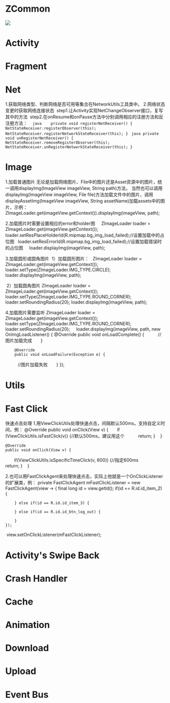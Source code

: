 # ZCommon

[![](https://jitpack.io/v/yuyuyu123/ZCommon.svg)](https://jitpack.io/#yuyuyu123/ZCommon)

# Activity

# Fragment

# Net
1.获取网络类型、判断网络是否可用等集合在NetworkUtils工具类中。
2.网络状态变更时获取网络连接状态
  step1.让Activity实现NetChangeObserver接口，复写其中的方法
  step2.在onResume和onPause方法中分别调用相应的注册方法和反注册方法：
    ```java
    private void registerNetReceiver() {
        NetStateReceiver.registerObserver(this);
        NetStateReceiver.registerNetworkStateReceiver(this);
    }
    ```
    ```java
    private void unRegisterNetReceiver() {
        NetStateReceiver.removeRegisterObserver(this);
        NetStateReceiver.unRegisterNetworkStateReceiver(this);
    }
    ```
# Image
1.加载普通图片
无论是加载网络图片、File中的图片还是Asset资源中的图片，统一调用displayImg(ImageView imageView, String path)方法，
当然也可以调用displayImg(ImageView imageView, File file)方法加载文件中的图片，调用displayAssetImg(ImageView imageView, String assetName)加载assets中的图片，示例：ZImageLoader.get(imageView.getContext()).displayImg(imageView, path);

2.加载图片时需要设置相应的error和holder图
     ZImageLoader loader =  ZImageLoader.get(imageView.getContext());
     loader.setResPlaceHolderId(R.mipmap.bg_img_load_failed);//设置加载中的占位图
     loader.setResErrorId(R.mipmap.bg_img_load_failed);//设置加载错误时的占位图
     loader.displayImg(imageView, path);
     
3.加载圆形或圆角图片
  1）加载圆形图片：
     ZImageLoader loader =  ZImageLoader.get(imageView.getContext());
     loader.setType(ZImageLoader.IMG_TYPE.CIRCLE);
     loader.displayImg(imageView, path);
     
  2）加载圆角图片
     ZImageLoader loader =  ZImageLoader.get(imageView.getContext());
     loader.setType(ZImageLoader.IMG_TYPE.ROUND_CORNER);
     loader.setRoundingRadius(20);
     loader.displayImg(imageView, path);
     
4.加载图片需要监听
     ZImageLoader loader =  ZImageLoader.get(imageView.getContext());
     loader.setType(ZImageLoader.IMG_TYPE.ROUND_CORNER);
     loader.setRoundingRadius(20);
     loader.displayImg(imageView, path, new OnImgLoadListener() {
        @Override
        public void onLoadComplete() {
           //图片加载完成
        }

        @Override
        public void onLoadFailure(Exception e) {
           //图片加载失败
       }
     });
# Utils

# Fast Click
快速点击处理
1.用ViewClickUtils处理快速点击，间隔默认500ms，支持自定义时间，例：
   @Override
    public void onClick(View v) {
        if (ViewClickUtils.isFastClick(v)) {//默认500ms，建议用这个
            return;
        }
    }

    @Override
    public void onClick(View v) {
        if(ViewClickUtils.isSpecificTimeClick(v, 600)) {//指定600ms
           return;
        }
    }
    
2.也可以用FastClickAgent来处理快速点击，实际上他就是一个OnClickListener的扩展类，例：
  private FastClickAgent mFastClickListener = new FastClickAgent(view -> {
        final long id = view.getId();
        if(id == R.id.id_item_2) {
        
        } else if(id == R.id.id_item_3) {

        } else if(id == R.id.id_btn_log_out) {
           
        }
    });
  view.setOnClickListener(mFastClickListener);
  
# Activity's Swipe Back

# Crash Handler

# Cache

# Animation

# Download


# Upload

# Event Bus

